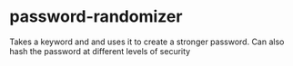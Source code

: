 # password-randomizer
Takes a keyword and and uses it to create a stronger password. Can also hash the password at different levels of security 
